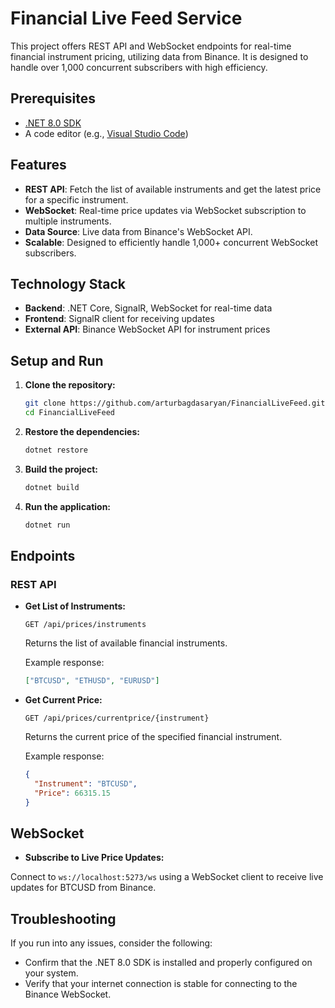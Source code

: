 # Financial Live Feed Service

This project offers REST API and WebSocket endpoints for real-time financial instrument pricing, utilizing data from Binance. It is designed to handle over 1,000 concurrent subscribers with high efficiency.

## Prerequisites

- [.NET 8.0 SDK](https://dotnet.microsoft.com/download/dotnet/8.0)
- A code editor (e.g., [Visual Studio Code](https://code.visualstudio.com/))

## Features

- **REST API**: Fetch the list of available instruments and get the latest price for a specific instrument.
- **WebSocket**: Real-time price updates via WebSocket subscription to multiple instruments.
- **Data Source**: Live data from Binance's WebSocket API.
- **Scalable**: Designed to efficiently handle 1,000+ concurrent WebSocket subscribers.

## Technology Stack

- **Backend**: .NET Core, SignalR, WebSocket for real-time data
- **Frontend**: SignalR client for receiving updates
- **External API**: Binance WebSocket API for instrument prices
## Setup and Run

1. **Clone the repository:**

   ```sh
   git clone https://github.com/arturbagdasaryan/FinancialLiveFeed.git
   cd FinancialLiveFeed
   ```

2. **Restore the dependencies:**

   ```sh
   dotnet restore
   ```

3. **Build the project:**

   ```sh
   dotnet build
   ```

4. **Run the application:**

   ```sh
   dotnet run
   ```

## Endpoints

### REST API

- **Get List of Instruments:**

  `GET /api/prices/instruments`

  Returns the list of available financial instruments.

  Example response:

  ```json
  ["BTCUSD", "ETHUSD", "EURUSD"]
  ```

- **Get Current Price:**

  `GET /api/prices/currentprice/{instrument}`

  Returns the current price of the specified financial instrument.

  Example response:

  ```json
  {
  	"Instrument": "BTCUSD",
  	"Price": 66315.15
  }
  ```

## WebSocket
- **Subscribe to Live Price Updates:**

Connect to `ws://localhost:5273/ws` using a WebSocket client to receive live updates for BTCUSD from Binance.

## Troubleshooting
If you run into any issues, consider the following:
- Confirm that the .NET 8.0 SDK is installed and properly configured on your system.
- Verify that your internet connection is stable for connecting to the Binance WebSocket.
